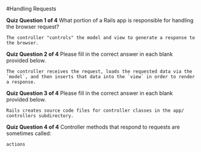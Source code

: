 #Handling Requests

**Quiz Question 1 of 4**
What portion of a Rails app is responsible for handling the browser request?

	The controller "controls" the model and view to generate a response to the browser. 

**Quiz Question 2 of 4**
Please fill in the correct answer in each blank provided below.

	The controller receives the request, loads the requested data via the `model`, and then inserts that data into the `view` in order to render a response.

**Quiz Question 3 of 4**
Please fill in the correct answer in each blank provided below.

	Rails creates source code files for controller classes in the app/ controllers subdirectory.

**Quiz Question 4 of 4**
Controller methods that respond to requests are sometimes called:

	actions

